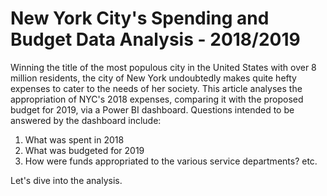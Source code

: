 # New York City's Spending and Budget Data Analysis - 2018/2019

Winning the title of the most populous city in the United States with over 8 million residents, the city of New York undoubtedly makes quite hefty expenses to cater to the needs of her society. This article analyses the appropriation of  NYC's 2018 expenses, comparing it with the proposed budget for 2019, via a Power BI dashboard. Questions intended to be answered by the dashboard include:
1. What was spent in 2018
2. What was budgeted for 2019
3. How were funds appropriated to the various service departments? etc.

Let's dive into the analysis.
